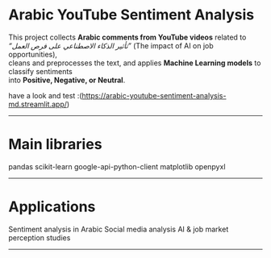 # Arabic YouTube Sentiment Analysis

This project collects **Arabic comments from YouTube videos** related to  
*“تأثير الذكاء الاصطناعي على فرص العمل”* (The impact of AI on job opportunities),  
cleans and preprocesses the text, and applies **Machine Learning models** to classify sentiments  
into **Positive, Negative, or Neutral**.  

have a look and test :(https://arabic-youtube-sentiment-analysis-md.streamlit.app/)

---
# Main libraries

pandas
scikit-learn
google-api-python-client
matplotlib
openpyxl

---
# Applications

Sentiment analysis in Arabic
Social media analysis
AI & job market perception studies

 ---
